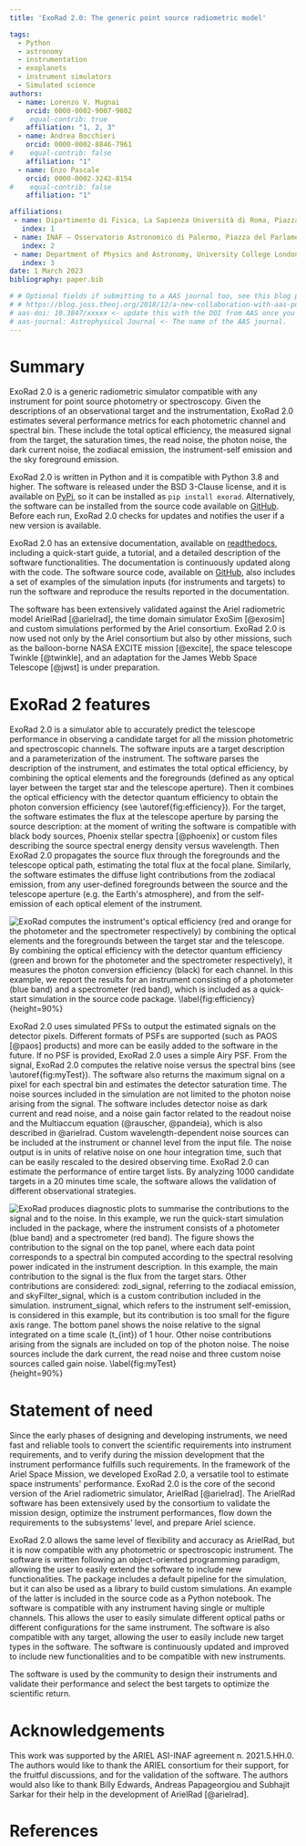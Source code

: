 ```yaml
---
title: 'ExoRad 2.0: The generic point source radiometric model'

tags:
  - Python
  - astronomy
  - instrumentation
  - exoplanets
  - instrument simulators
  - Simulated science
authors:
  - name: Lorenzo V. Mugnai
    orcid: 0000-0002-9007-9802
#    equal-contrib: true
    affiliation: "1, 2, 3"
  - name: Andrea Bocchieri
    orcid: 0000-0002-8846-7961
#    equal-contrib: false 
    affiliation: "1"
  - name: Enzo Pascale
    orcid: 0000-0002-3242-8154
#    equal-contrib: false 
    affiliation: "1"

affiliations:
 - name: Dipartimento di Fisica, La Sapienza Università di Roma, Piazzale Aldo Moro 2, 00185 Roma, Italy
   index: 1
 - name: INAF – Osservatorio Astronomico di Palermo, Piazza del Parlamento 1, I-90134 Palermo, Italy
   index: 2
 - name: Department of Physics and Astronomy, University College London, Gower Street, London, WC1E 6BT, UK
   index: 3
date: 1 March 2023
bibliography: paper.bib

# # Optional fields if submitting to a AAS journal too, see this blog post:
# # https://blog.joss.theoj.org/2018/12/a-new-collaboration-with-aas-publishing
# aas-doi: 10.3847/xxxxx <- update this with the DOI from AAS once you know it.
# aas-journal: Astrophysical Journal <- The name of the AAS journal.
---
```


# Summary
ExoRad 2.0 is a generic radiometric simulator compatible with any instrument for point source photometry or spectroscopy.
Given the descriptions of an observational target and the instrumentation, ExoRad 2.0 estimates several performance metrics for each photometric channel and spectral bin. These include the total optical efficiency, the measured signal from the target, the saturation times, the read noise, the photon noise, the dark current noise, the zodiacal emission, the instrument-self emission and the sky foreground emission.

ExoRad 2.0 is written in Python and it is compatible with Python 3.8 and higher. The software is released under the BSD 3-Clause license, and it is available on [PyPi](https://pypi.org/project/exorad), so it can be installed as `pip install exorad`. Alternatively, the software can be installed from the source code available on [GitHub](https://github.com/ExObsSim/ExoRad2-public). Before each run, ExoRad 2.0 checks for updates and notifies the user if a new version is available.

ExoRad 2.0 has an extensive documentation, available on [readthedocs](https://exorad.readthedocs.io/en/latest), including a quick-start guide, a tutorial, and a detailed description of the software functionalities. The documentation is continuously updated along with the code. The software source code, available on [GitHub](https://github.com/ExObsSim/ExoRad2-public), also includes a set of examples of the simulation inputs (for instruments and targets) to run the software and reproduce the results reported in the documentation.

The software has been extensively validated against the Ariel radiometric model ArielRad [@arielrad], the time domain simulator ExoSim [@exosim] and custom simulations performed by the Ariel consortium. 
ExoRad 2.0 is now used not only by the Ariel consortium but also by other missions, such as the balloon-borne NASA EXCITE mission [@excite], the space telescope Twinkle [@twinkle], and an adaptation for the James Webb Space Telescope [@jwst] is under preparation.

# ExoRad 2 features

ExoRad 2.0 is a simulator able to accurately predict the telescope performance in observing a candidate target for all the mission photometric and spectroscopic channels. The software inputs are a target description and a parameterization of the instrument. The software parses the description of the instrument, and estimates the total optical efficiency, by combining the optical elements and the foregrounds (defined as any optical layer between the target star and the telescope aperture). Then it combines the optical efficiency with the detector quantum efficiency to obtain the photon conversion efficiency (see \autoref{fig:efficiency}). For the target, the software estimates the flux at the telescope aperture by parsing the source description: at the moment of writing the software is compatible with black body sources, Phoenix stellar spectra [@phoenix] or custom files describing the source spectral energy density versus wavelength. Then ExoRad 2.0 propagates the source flux through the foregrounds and the telescope optical path, estimating the total flux at the focal plane. Similarly, the software estimates the diffuse light contributions from the zodiacal emission, from any user-defined foregrounds between the source and the telescope aperture (e.g. the Earth's atmosphere), and from the self-emission of each optical element of the instrument.

![ExoRad computes the instrument's optical efficiency (red and orange for the photometer and the spectrometer respectively) by combining the optical elements and the foregrounds between the target star and the telescope. By combining the optical efficiency with the detector quantum efficiency (green and brown for the photometer and the spectrometer respectively), it measures the photon conversion efficiency (black) for each channel. In this example, we report the results for an instrument consisting of a photometer (blue band) and a spectrometer (red band), which is included as a quick-start simulation in the source code package. \label{fig:efficiency}](efficiency.png){height=90%}

ExoRad 2.0 uses simulated PFSs to output the estimated signals on the detector pixels. Different formats of PSFs are supported (such as PAOS [@paos] products) and more can be easily added to the software in the future. If no PSF is provided, ExoRad 2.0 uses a simple Airy PSF. From the signal, ExoRad 2.0 computes the relative noise versus the spectral bins (see \autoref{fig:myTest}). The software also returns the maximum signal on a pixel for each spectral bin and estimates the detector saturation time. The noise sources included in the simulation are not limited to the photon noise arising from the signal. The software includes detector noise as dark current and read noise, and a noise gain factor related to the readout noise and the Multiaccum equation (@rauscher, @pandeia), which is also described in @arielrad. Custom wavelength-dependent noise sources can be included at the instrument or channel level from the input file. The noise output is in units of relative noise on one hour integration time, such that can be easily rescaled to the desired observing time.
ExoRad 2.0 can estimate the performance of entire target lists. By analyzing 1000 candidate targets in a 20 minutes time scale, the software allows the validation of different observational strategies.

![ExoRad produces diagnostic plots to summarise the contributions to the signal and to the noise. In this example, we run the quick-start simulation included in the package, where the instrument consists of a photometer (blue band) and a spectrometer (red band). The figure shows the contribution to the signal on the top panel, where each data point corresponds to a spectral bin computed according to the spectral resolving power indicated in the instrument description. In this example, the main contribution to the signal is the flux from the target stars. Other contributions are considered: `zodi_signal`, referring to the zodiacal emission, and `skyFilter_signal`, which is a custom contribution included in the simulation. `instrument_signal`, which refers to the instrument self-emission, is considered in this example, but its contribution is too small for the figure axis range. The bottom panel shows the noise relative to the signal integrated on a time scale ($t_{int}$) of 1 hour. Other noise contributions arising from the signals are included on top of the photon noise. The noise sources include the dark current, the read noise and three custom noise sources called `gain noise`. \label{fig:myTest}](myTest.png){height=90%}

# Statement of need
Since the early phases of designing and developing instruments, we need fast and reliable tools to convert the scientific requirements into instrument requirements, and to verify during the mission development that the instrument performance fulfills such requirements. In the framework of the Ariel Space Mission, we developed ExoRad 2.0, a versatile tool to estimate space instruments' performance. ExoRad 2.0 is the core of the second version of the Ariel radiometric simulator, ArielRad [@arielrad]. The ArielRad software has been extensively used by the consortium to validate the mission design, optimize the instrument performances, flow down the requirements to the subsystems' level, and prepare Ariel science.

ExoRad 2.0 allows the same level of flexibility and accuracy as ArielRad, but it is now compatible with any photometric or spectroscopic instrument. The software is written following an object-oriented programming paradigm, allowing the user to easily extend the software to include new functionalities. The package includes a default pipeline for the simulation, but it can also be used as a library to build custom simulations. An example of the latter is included in the source code as a Python notebook. The software is compatible with any instrument having single or multiple channels. This allows the user to easily simulate different optical paths or different configurations for the same instrument. The software is also compatible with any target, allowing the user to easily include new target types in the software. The software is continuously updated and improved to include new functionalities and to be compatible with new instruments.

The software is used by the community to design their instruments and validate their performance and select the best targets to optimize the scientific return.


# Acknowledgements

This work was supported by the ARIEL ASI-INAF agreement n. 2021.5.HH.0. The authors would like to thank the ARIEL consortium for their support, for the fruitful discussions, and for the validation of the software. 
The authors would also like to thank Billy Edwards, Andreas Papageorgiou and  Subhajit Sarkar for their help in the development of ArielRad [@arielrad].

# References
